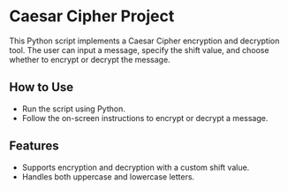 # Caesar Cipher Project

This Python script implements a Caesar Cipher encryption and decryption tool. The user can input a message, specify the shift value, and choose whether to encrypt or decrypt the message.

## How to Use
- Run the script using Python.
- Follow the on-screen instructions to encrypt or decrypt a message.

## Features
- Supports encryption and decryption with a custom shift value.
- Handles both uppercase and lowercase letters.

